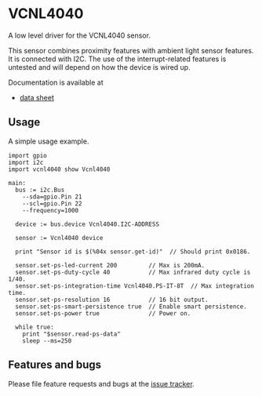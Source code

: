 # VCNL4040

A low level driver for the VCNL4040 sensor.

This sensor combines proximity features with ambient light sensor features. It
is connected with I2C. The use of the interrupt-related features is untested
and will depend on how the device is wired up.

Documentation is available at
* [data sheet][datasheet]

## Usage
A simple usage example.

``` toit
import gpio
import i2c
import vcnl4040 show Vcnl4040

main:
  bus := i2c.Bus
    --sda=gpio.Pin 21
    --scl=gpio.Pin 22
    --frequency=1000

  device := bus.device Vcnl4040.I2C-ADDRESS

  sensor := Vcnl4040 device

  print "Sensor id is $(%04x sensor.get-id)"  // Should print 0x0186.

  sensor.set-ps-led-current 200         // Max is 200mA.
  sensor.set-ps-duty-cycle 40           // Max infrared duty cycle is 1/40.
  sensor.set-ps-integration-time Vcnl4040.PS-IT-8T  // Max integration time.
  sensor.set-ps-resolution 16           // 16 bit output.
  sensor.set-ps-smart-persistence true  // Enable smart persistence.
  sensor.set-ps-power true              // Power on.

  while true:
    print "$sensor.read-ps-data"
    sleep --ms=250
```

## Features and bugs

Please file feature requests and bugs at the [issue tracker][tracker].

[datasheet]: https://cdn.sparkfun.com/assets/2/3/8/f/c/VCNL4040_Datasheet.pdf
[tracker]: https://github.com/toitware/toit-vcnl4040/issues
